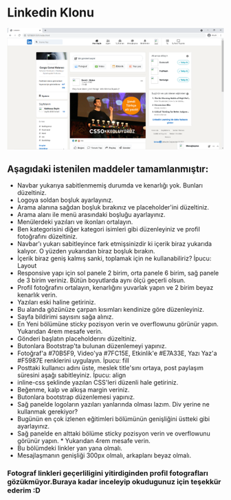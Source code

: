 # Linkedin Klonu
![SS](assets/ss.png)

## Aşagıdaki istenilen maddeler tamamlanmıştır:
* Navbar yukarıya sabitlenmemiş durumda ve kenarlığı yok. Bunları düzeltiniz.
* Logoya soldan boşluk ayarlayınız.
* Arama alanına sağdan boşluk bırakınız ve placeholder'ini düzeltiniz.
* Arama alanı ile menü arasındaki boşluğu ayarlayınız.
* Menülerdeki yazıları ve ikonları ortalayın.
* Ben kategorisini diğer kategori isimleri gibi düzenleyiniz ve profil fotoğrafını düzeltiniz.
* Navbar'ı yukarı sabitleyince fark etmişsinizdir ki içerik biraz yukarıda kalıyor. O yüzden yukarıdan biraz boşluk bırakın.
* İçerik biraz geniş kalmış sanki, toplamak için ne kullanabiliriz? İpucu: Layout
* Responsive yapı için sol panele 2 birim, orta panele 6 birim, sağ panele de 3 birim veriniz. Bütün boyutlarda aynı ölçü geçerli olsun.
* Profil fotoğrafını ortalayın, kenarlığını yuvarlak yapın ve 2 birim beyaz kenarlık verin.
* Yazıları eski haline getiriniz.
* Bu alanda gözünüze çarpan kısımları kendinize göre düzenleyiniz.
* Sayfa bildirimi sayısını sağa alınız.
* En Yeni bölümüne sticky pozisyon verin ve overflowunu görünür yapın. Yukarıdan 4rem mesafe verin.
* Gönderi başlatın placeholderını düzeltiniz.
* Butonlara Bootstrap'ta bulunan düzenlemeyi yapınız.
* Fotoğraf'a #70B5F9, Video'ya #7FC15E, Etkinlik'e #E7A33E, Yazı Yaz'a #F5987E renklerini uygulayın. İpucu: fill
* Posttaki kullanıcı adını üste, meslek title'sını ortaya, post paylaşım süresini aşağı sabitleyiniz. İpucu: align
* inline-css şeklinde yazılan CSS'leri düzenli hale getiriniz.
* Beğenme, kalp ve alkışa margin veriniz.
* Butonlara bootstrap düzenlemesi yapınız.
* Sağ panelde logoların yazıları yanlarında olması lazım. Div yerine ne kullanmak gerekiyor?
* Bugünün en çok izlenen eğitimleri bölümünün genişliğini üstteki gibi ayarlayınız.
* Sağ panelde en alttaki bölüme sticky pozisyon verin ve overflowunu görünür yapın. * Yukarıdan 4rem mesafe verin.
* Bu bölümdeki linkler yan yana olmalı.
* Mesajlaşmanın genişliği 300px olmalı, arkaplanı beyaz olmalı.

### Fotograf linkleri geçerliligini yitirdiginden profil fotografları gözükmüyor.Buraya kadar inceleyip okudugunuz için teşekkür ederim :D